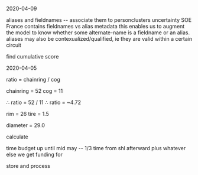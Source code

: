 2020-04-09

aliases and fieldnames -- associate them to personclusters
uncertainty
SOE France contains fieldnames vs alias metadata
this enables us to augment the model to know whether some alternate-name is a
fieldname or an alias.
aliases may also be contexualized/qualified, ie they are valid within a certain circuit

find cumulative score

2020-04-05

ratio = chainring / cog

chainring = 52
cog = 11

∴ ratio = 52 / 11
∴ ratio = ~4.72

rim = 26
tire = 1.5

diameter = 29.0

calculate 

time budget up until mid may -- 1/3 time from shl afterward plus whatever else
we get funding for 

store and process
